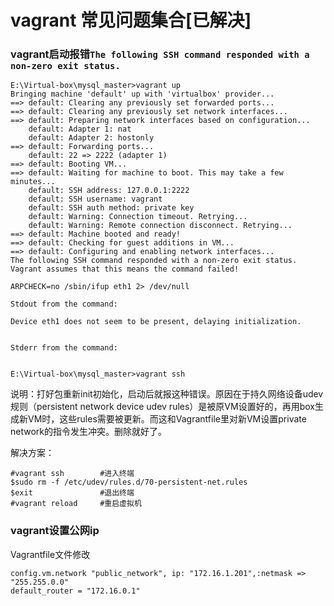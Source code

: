 # vagrant 常见问题集合[已解决]


### vagrant启动报错`The following SSH command responded with a non-zero exit status.`
```
E:\Virtual-box\mysql_master>vagrant up
Bringing machine 'default' up with 'virtualbox' provider...
==> default: Clearing any previously set forwarded ports...
==> default: Clearing any previously set network interfaces...
==> default: Preparing network interfaces based on configuration...
    default: Adapter 1: nat
    default: Adapter 2: hostonly
==> default: Forwarding ports...
    default: 22 => 2222 (adapter 1)
==> default: Booting VM...
==> default: Waiting for machine to boot. This may take a few minutes...
    default: SSH address: 127.0.0.1:2222
    default: SSH username: vagrant
    default: SSH auth method: private key
    default: Warning: Connection timeout. Retrying...
    default: Warning: Remote connection disconnect. Retrying...
==> default: Machine booted and ready!
==> default: Checking for guest additions in VM...
==> default: Configuring and enabling network interfaces...
The following SSH command responded with a non-zero exit status.
Vagrant assumes that this means the command failed!

ARPCHECK=no /sbin/ifup eth1 2> /dev/null

Stdout from the command:

Device eth1 does not seem to be present, delaying initialization.


Stderr from the command:


E:\Virtual-box\mysql_master>vagrant ssh
```
说明：打好包重新init初始化，启动后就报这种错误。原因在于持久网络设备udev规则（persistent network device udev rules）是被原VM设置好的，再用box生成新VM时，这些rules需要被更新。而这和Vagrantfile里对新VM设置private network的指令发生冲突。删除就好了。

解决方案：
```
#vagrant ssh        #进入终端
$sudo rm -f /etc/udev/rules.d/70-persistent-net.rules
$exit               #退出终端
#vagrant reload     #重启虚拟机
```



### vagrant设置公网ip
Vagrantfile文件修改
```
config.vm.network "public_network", ip: "172.16.1.201",:netmask => "255.255.0.0"
default_router = "172.16.0.1"
```
